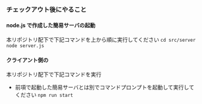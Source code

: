 ### チェックアウト後にやること

#### node.js で作成した簡易サーバの起動
本リポジトリ配下で下記コマンドを上から順に実行してください
`cd src/server`
`node server.js`

#### クライアント側の
本リポジトリ配下で下記コマンドを実行
* 前項で起動した簡易サーバとは別でコマンドプロンプトを起動して実行してください
`npm run start`

